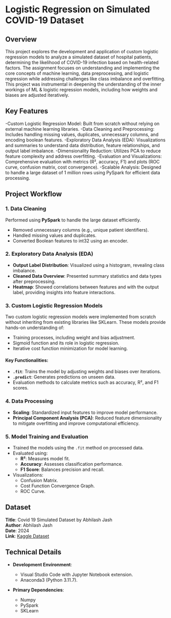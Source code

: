 # Logistic Regression on Simulated COVID-19 Dataset

## Overview
This project explores the development and application of custom logistic regression models to analyze a simulated dataset of hospital patients, determining the likelihood of COVID-19 infection based on health-related factors. The assignment focuses on understanding and implementing the core concepts of machine learning, data preprocessing, and logistic regression while addressing challenges like class imbalance and overfitting. This project was instrumental in deepening the understanding of the inner workings of ML & logistic regression models, including how weights and biases are adjusted iteratively.


## Key Features
-Custom Logistic Regression Model: Built from scratch without relying on external machine learning libraries.
-Data Cleaning and Preprocessing: Includes handling missing values, duplicates, unnecessary columns, and encoding boolean features.
-Exploratory Data Analysis (EDA): Visualizations and summaries to understand data distribution, feature relationships, and output label imbalance.
-Dimensionality Reduction: Utilizes PCA to reduce feature complexity and address overfitting.
-Evaluation and Visualizations: Comprehensive evaluation with metrics (R², accuracy, F1) and plots (ROC curve, confusion matrix, cost convergence).
-Scalable Analysis: Designed to handle a large dataset of 1 million rows using PySpark for efficient data processing.


## Project Workflow

### 1. Data Cleaning
Performed using **PySpark** to handle the large dataset efficiently.
- Removed unnecessary columns (e.g., unique patient identifiers).
- Handled missing values and duplicates.
- Converted Boolean features to int32 using an encoder.

### 2. Exploratory Data Analysis (EDA)
- **Output Label Distribution**: Visualized using a histogram, revealing class imbalance.
- **Cleaned Data Overview**: Presented summary statistics and data types after preprocessing.
- **Heatmap**: Showed correlations between features and with the output label, providing insights into feature interactions.

### 3. Custom Logistic Regression Models
Two custom logistic regression models were implemented from scratch without inheriting from existing libraries like SKLearn. These models provide hands-on understanding of:
- Training processes, including weight and bias adjustment.
- Sigmoid function and its role in logistic regression.
- Iterative cost function minimization for model learning.

#### Key Functionalities:
- **`.fit`**: Trains the model by adjusting weights and biases over iterations.
- **`.predict`**: Generates predictions on unseen data.
- Evaluation methods to calculate metrics such as accuracy, R², and F1 scores.

### 4. Data Processing
- **Scaling**: Standardized input features to improve model performance.
- **Principal Component Analysis (PCA)**: Reduced feature dimensionality to mitigate overfitting and improve computational efficiency.

### 5. Model Training and Evaluation
- Trained the models using the `.fit` method on processed data.
- Evaluated using:
  - **R²**: Measures model fit.
  - **Accuracy**: Assesses classification performance.
  - **F1 Score**: Balances precision and recall.
- Visualizations:
  - Confusion Matrix.
  - Cost Function Convergence Graph.
  - ROC Curve.


## Dataset
**Title**: Covid 19 Simulated Dataset by Abhilash Jash  
**Author**: Abhilash Jash  
**Date**: 2024  
**Link**: [Kaggle Dataset](https://www.kaggle.com/datasets/abhilashjash/covid-19-simulated-dataset-by-abhilash-jash)  


## Technical Details
- **Development Environment**:
  - Visual Studio Code with Jupyter Notebook extension.
  - Anaconda3 (Python 3.11.7).

- **Primary Dependencies**:
  - Numpy
  - PySpark
  - SKLearn
